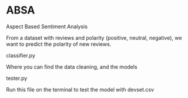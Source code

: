 # ABSA
Aspect Based Sentiment Analysis

From a dataset with reviews and polarity (positive, neutral, negative), we want to predict the polarity of new reviews. 

classifier.py 

Where you can find the data cleaning, and the models

tester.py

Run this file on the terminal to test the model with devset.csv


